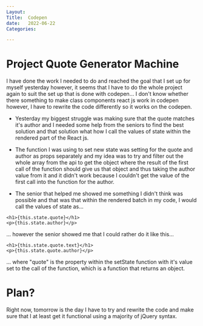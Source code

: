 ```yaml
---
Layout:
Title:  Codepen
date:   2022-06-22
Categories:

---
```


# Project Quote Generator Machine

I have done the work I needed to do and reached the goal that I set up for myself yesterday however, it seems that I have to do the whole project again to suit the set up that is done with codepen... I don't know whether there something to make class components react js work in codepen however, I have to rewrite the code differently so it works on the codepen.

- Yesterday my biggest struggle was making sure that the quote matches it's author and I needed some help from the seniors to find the best solution and that solution what how I call the values of state within the rendered part of the React js.

- The function I was using to set new state was setting for the quote and author as props separately and my idea was to try and filter out the whole array from the api to get the object where the result of the first call of the function should give us that object and thus taking the author value from it and it didn't work because I couldn't get the value of the first call into the function for the author.

- The senior that helped me showed me something I didn't think was possible and that was that within the rendered batch in my code, I would call the values of state as...

```
<h1>{this.state.quote}</h1>
<p>{this.state.author}</p>
```

... however the senior showed me that I could rather do it like this...

```
<h1>{this.state.quote.text}</h1>
<p>{this.state.quote.author}</p>
```

... where "quote" is the property within the setState function with it's value set to the call of the function, which is a function that returns an object.

# Plan?
Right now, tomorrow is the day I have to try and rewrite the code and make sure that I at least get it functional using a majority of jQuery syntax.